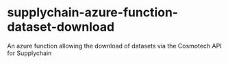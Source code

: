 # supplychain-azure-function-dataset-download
An azure function allowing the download of datasets via the Cosmotech API for Supplychain
